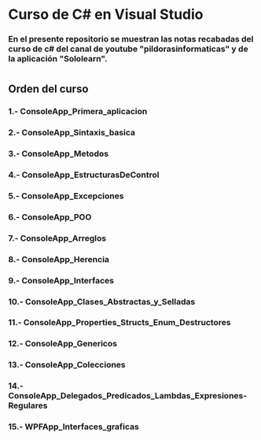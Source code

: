 # Curso de C# en Visual Studio
### En el presente repositorio se muestran las notas recabadas del curso de c# del canal de youtube "pildorasinformaticas" y de la aplicación "Sololearn". 
#

## Orden del curso

### 1.- ConsoleApp_Primera_aplicacion
### 2.- ConsoleApp_Sintaxis_basica
### 3.- ConsoleApp_Metodos
### 4.- ConsoleApp_EstructurasDeControl
### 5.- ConsoleApp_Excepciones
### 6.- ConsoleApp_POO
### 7.- ConsoleApp_Arreglos
### 8.- ConsoleApp_Herencia
### 9.- ConsoleApp_Interfaces
### 10.- ConsoleApp_Clases_Abstractas_y_Selladas
### 11.- ConsoleApp_Properties_Structs_Enum_Destructores
### 12.- ConsoleApp_Genericos
### 13.- ConsoleApp_Colecciones
### 14.- ConsoleApp_Delegados_Predicados_Lambdas_Expresiones-Regulares

### 15.- WPFApp_Interfaces_graficas